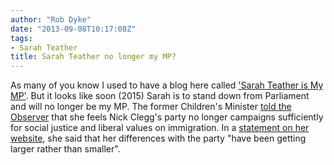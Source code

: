```yaml
---
author: "Rob Dyke"
date: "2013-09-08T10:17:08Z"
tags:
- Sarah Teather
title: Sarah Teather no longer my MP?
---
```

As many of you know I used to have a blog here called ['Sarah Teather is My MP'](http://robdyke.com/tags/sarah-teather/). But it looks like soon (2015) Sarah is to stand down from Parliament and will no longer be my MP. The former Children's Minister [told the Observer](http://www.theguardian.com/politics/2013/sep/07/sarah-teather) that she feels Nick Clegg's party no longer campaigns sufficiently for social justice and liberal values on immigration. In a [statement on her website](http://brentlibdems.org.uk/en/article/2013/719362/sarah-teather-statement-on-decision-not-to-stand-for-parliament-in-the-next-general-election), she said that her differences with the party "have been getting larger rather than smaller".
